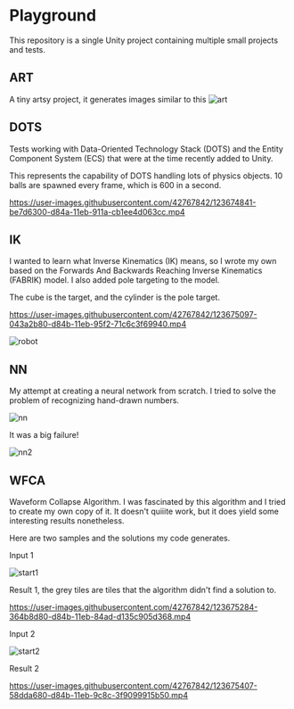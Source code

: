 # Playground
This repository is a single Unity project containing multiple small projects and tests.



## ART
A tiny artsy project, it generates images similar to this
![art](https://user-images.githubusercontent.com/42767842/123674710-968dff80-d84a-11eb-8d8f-682f5c5e55db.png)



## DOTS
Tests working with Data-Oriented Technology Stack (DOTS) and the Entity Component System (ECS) that were at the time recently added to Unity.

This represents the capability of DOTS handling lots of physics objects.
10 balls are spawned every frame, which is 600 in a second.

https://user-images.githubusercontent.com/42767842/123674841-be7d6300-d84a-11eb-911a-cb1ee4d063cc.mp4



## IK
I wanted to learn what Inverse Kinematics (IK) means, so I wrote my own based on the Forwards And Backwards Reaching Inverse Kinematics (FABRIK) model.
I also added pole targeting to the model.

The cube is the target, and the cylinder is the pole target.

https://user-images.githubusercontent.com/42767842/123675097-043a2b80-d84b-11eb-95f2-71c6c3f69940.mp4

![robot](https://user-images.githubusercontent.com/42767842/123675103-056b5880-d84b-11eb-989d-84a7abd6b81f.png)



## NN
My attempt at creating a neural network from scratch. I tried to solve the problem of recognizing hand-drawn numbers.

![nn](https://user-images.githubusercontent.com/42767842/123675660-a9ed9a80-d84b-11eb-8de4-241949cd9efe.png)

It was a big failure!

![nn2](https://user-images.githubusercontent.com/42767842/123675666-ac4ff480-d84b-11eb-8147-e75423c52b33.png)




## WFCA
Waveform Collapse Algorithm.
I was fascinated by this algorithm and I tried to create my own copy of it. It doesn't quiiite work, but it does yield some interesting results nonetheless.

Here are two samples and the solutions my code generates.

Input 1

![start1](https://user-images.githubusercontent.com/42767842/123675276-3481ca00-d84b-11eb-8bac-927527d58ca3.png)

Result 1, the grey tiles are tiles that the algorithm didn't find a solution to.

https://user-images.githubusercontent.com/42767842/123675284-364b8d80-d84b-11eb-84ad-d135c905d368.mp4

Input 2

![start2](https://user-images.githubusercontent.com/42767842/123675397-55e2b600-d84b-11eb-8683-aba72136db81.png)

Result 2

https://user-images.githubusercontent.com/42767842/123675407-58dda680-d84b-11eb-9c8c-3f9099915b50.mp4


